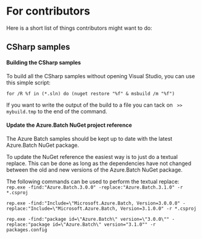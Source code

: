 # For contributors
Here is a short list of things contributors might want to do:

## CSharp samples

#### Building the CSharp samples
To build all the CSharp samples without opening Visual Studio, you can use this simple script:
```
for /R %f in (*.sln) do (nuget restore "%f" & msbuild /m "%f")
```

If you want to write the output of the build to a file you can tack on ` >> mybuild.tmp` to the end of the command.

#### Update the Azure.Batch NuGet project reference
The Azure Batch samples should be kept up to date with the latest Azure.Batch NuGet package.

To update the NuGet reference the easiest way is to just do a textual replace.  This can be done as long as the dependencies have not changed between the old and new versions of the Azure.Batch NuGet package.

The following commands can be used to perform the textual replace:
`rep.exe -find:"Azure.Batch.3.0.0" -replace:"Azure.Batch.3.1.0" -r *.csproj`

`rep.exe -find:"Include=\"Microsoft.Azure.Batch, Version=3.0.0.0" -replace:"Include=\"Microsoft.Azure.Batch, Version=3.1.0.0" -r *.csproj`

`rep.exe -find:"package id=\"Azure.Batch\" version=\"3.0.0\"" -replace:"package id=\"Azure.Batch\" version="3.1.0"" -r packages.config`

 